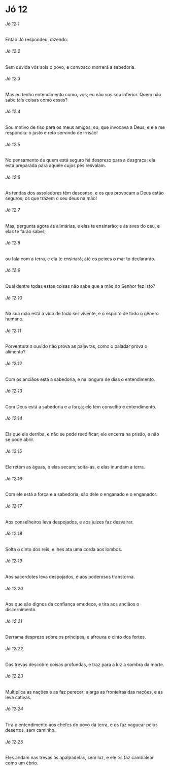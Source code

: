 # Jó 12

###### Jó 12:1

Então Jó respondeu, dizendo:

###### Jó 12:2

Sem dúvida vós sois o povo, e convosco morrerá a sabedoria.

###### Jó 12:3

Mas eu tenho entendimento como, vos; eu não vos sou inferior. Quem não sabe tais coisas como essas?

###### Jó 12:4

Sou motivo de riso para os meus amigos; eu, que invocava a Deus, e ele me respondia: o justo e reto servindo de irrisão!

###### Jó 12:5

No pensamento de quem está seguro há desprezo para a desgraça; ela está preparada para aquele cujos pés resvalam.

###### Jó 12:6

As tendas dos assoladores têm descanso, e os que provocam a Deus estão seguros; os que trazem o seu deus na mão!

###### Jó 12:7

Mas, pergunta agora às alimárias, e elas te ensinarão; e às aves do céu, e elas te farão saber;

###### Jó 12:8

ou fala com a terra, e ela te ensinará; até os peixes o mar to declararão.

###### Jó 12:9

Qual dentre todas estas coisas não sabe que a mão do Senhor fez isto?

###### Jó 12:10

Na sua mão está a vida de todo ser vivente, e o espírito de todo o gênero humano.

###### Jó 12:11

Porventura o ouvido não prova as palavras, como o paladar prova o alimento?

###### Jó 12:12

Com os anciãos está a sabedoria, e na longura de dias o entendimento.

###### Jó 12:13

Com Deus está a sabedoria e a força; ele tem conselho e entendimento.

###### Jó 12:14

Eis que ele derriba, e não se pode reedificar; ele encerra na prisão, e não se pode abrir.

###### Jó 12:15

Ele retém as águas, e elas secam; solta-as, e elas inundam a terra.

###### Jó 12:16

Com ele está a força e a sabedoria; são dele o enganado e o enganador.

###### Jó 12:17

Aos conselheiros leva despojados, e aos juízes faz desvairar.

###### Jó 12:18

Solta o cinto dos reis, e lhes ata uma corda aos lombos.

###### Jó 12:19

Aos sacerdotes leva despojados, e aos poderosos transtorna.

###### Jó 12:20

Aos que são dignos da confiança emudece, e tira aos anciãos o discernimento.

###### Jó 12:21

Derrama desprezo sobre os príncipes, e afrouxa o cinto dos fortes.

###### Jó 12:22

Das trevas descobre coisas profundas, e traz para a luz a sombra da morte.

###### Jó 12:23

Multiplica as nações e as faz perecer; alarga as fronteiras das nações, e as leva cativas.

###### Jó 12:24

Tira o entendimento aos chefes do povo da terra, e os faz vaguear pelos desertos, sem caminho.

###### Jó 12:25

Eles andam nas trevas às apalpadelas, sem luz, e ele os faz cambalear como um ébrio.

